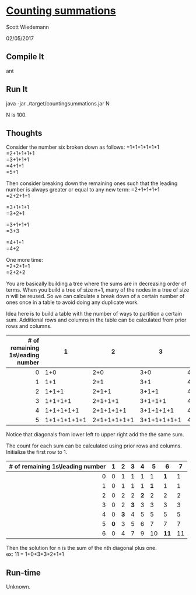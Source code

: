 # [Counting summations](http://projecteuler.net/problem=76)
Scott Wiedemann

02/05/2017

## Compile It
ant


## Run It
java -jar ./target/countingsummations.jar N

N is 100.

## Thoughts
Consider the number six broken down as follows:
=1+1+1+1+1+1  
=2+1+1+1+1  
=3+1+1+1  
=4+1+1  
=5+1  

Then consider breaking down the remaining ones such that the leading number is always greater or equal to any new term:
=2+1+1+1+1  
=2+2+1+1  

=3+1+1+1  
=3+2+1  

=3+1+1+1  
=3+3  

=4+1+1  
=4+2  

One more time:  
=2+2+1+1  
=2+2+2  

You are basically building a tree where the sums are in decreasing order of terms.  When you build a tree of size n+1, many of the nodes in a tree of size n will be reused.  So we can calculate a break down of a certain number of ones once in a table to avoid doing any duplicate work.

Idea here is to build a table with the number of ways to partition a certain sum.  Additional rows and columns in the table can be calculated from prior rows and columns.

| # of remaining 1s\leading number | 1           | 2           | 3           | 4           | 5           | 6           |
| -------------------------------: | ----------- | ----------- | ----------- | ----------- | ----------- | ----------- |
|                                0 | 1+0         | 2+0         | 3+0         | 4+0         | 5+0         | 6+0         |
|                                1 | 1+1         | 2+1         | 3+1         | 4+1         | 5+1         | 6+1         |
|                                2 | 1+1+1       | 2+1+1       | 3+1+1       | 4+1+1       | 5+1+1       | 6+1+1       |
|                                3 | 1+1+1+1     | 2+1+1+1     | 3+1+1+1     | 4+1+1+1     | 5+1+1+1     | 6+1+1+1     |
|                                4 | 1+1+1+1+1   | 2+1+1+1+1   | 3+1+1+1+1   | 4+1+1+1+1   | 5+1+1+1+1   | 6+1+1+1+1   |
|                                5 | 1+1+1+1+1+1 | 2+1+1+1+1+1 | 3+1+1+1+1+1 | 4+1+1+1+1+1 | 5+1+1+1+1+1 | 6+1+1+1+1+1 |

Notice that diagonals from lower left to upper right add the the same sum.

The count for each sum can be calculated using prior rows and columns.  Initialize the first row to 1.

| # of remaining 1s\leading number |  1  |  2  |  3  |  4  |  5   |  6   | 7  |
| -------------------------------: |-----|-----|-----|-----|------|------|----|
|                                0 |  0  |  1  |  1  |  1  |  1   |**1** | 1  |
|                                1 |  0  |  1  |  1  |  1  |**1** |  1   | 1  |
|                                2 |  0  |  2  |  2  |**2**|  2   |  2   | 2  |
|                                3 |  0  |  2  |**3**|  3  |  3   |  3   | 3  |
|                                4 |  0  |**3**|  4  |  5  |  5   |  5   | 5  |
|                                5 |**0**|  3  |  5  |  6  |  7   |  7   | 7  |
|                                6 |  0  |  4  |  7  |  9  |  10  |**11**| 11 |

Then the solution for n is the sum of the nth diagonal plus one.  
ex: 11 = 1+0+3+3+2+1+1

## Run-time
Unknown.
